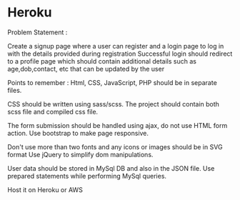 # Heroku

Problem Statement :

Create a signup page where a user can register and a login page
to log in with the details provided during registration
Successful login should redirect to a profile page which should
contain additional details such as age,dob,contact, etc
that can be updated by the user

Points to remember :
Html, CSS, JavaScript, PHP should be in separate files.

CSS should be written using sass/scss. The project should
contain both scss file and compiled css file.

The form submission should be handled using ajax, do not use
HTML form action. Use bootstrap to make page responsive.

Don't use more than two fonts and any icons or images should
be in SVG format Use jQuery to simplify dom manipulations.

User data should be stored in MySql DB and also in the JSON file.
Use prepared statements while performing MySql queries.

Host it on Heroku or AWS
